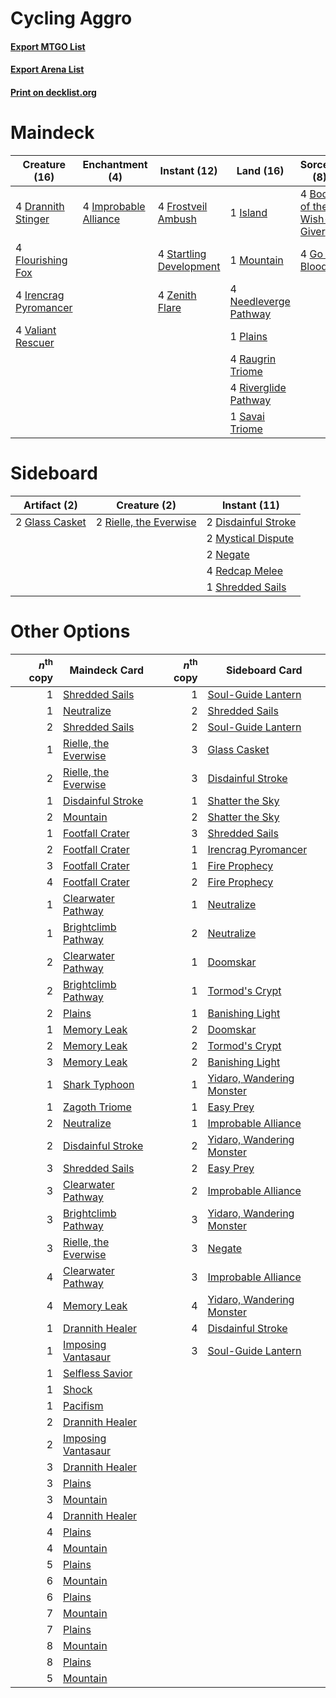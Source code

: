# Cycling Aggro

#### [Export MTGO List](../collection/Cycling%20Aggro/Cycling%20Aggro.txt)
#### [Export Arena List](../collection/Cycling%20Aggro/Cycling%20Aggro_arena.txt)
#### [Print on decklist.org](http://decklist.org/?deckmain=4%09Boon%20of%20the%20Wish-Giver%0A4%09Drannith%20Stinger%0A4%09Flourishing%20Fox%0A4%09Frostveil%20Ambush%0A4%09Go%20for%20Blood%0A4%09Hengegate%20Pathway%0A4%09Improbable%20Alliance%0A4%09Irencrag%20Pyromancer%0A1%09Island%0A1%09Mountain%0A4%09Needleverge%20Pathway%0A1%09Plains%0A4%09Raugrin%20Triome%0A4%09Riverglide%20Pathway%0A1%09Savai%20Triome%0A4%09Startling%20Development%0A4%09Valiant%20Rescuer%0A4%09Zenith%20Flare&deckside=2%09Disdainful%20Stroke%0A2%09Glass%20Casket%0A2%09Mystical%20Dispute%0A2%09Negate%0A4%09Redcap%20Melee%0A2%09Rielle,%20the%20Everwise%0A1%09Shredded%20Sails)
# Maindeck

|                                         Creature (16)                                          |                                        Enchantment (4)                                         |                                           Instant (12)                                           |                                           Land (16)                                            |                                            Sorcery (8)                                            |    Unknown (4)    |
|------------------------------------------------------------------------------------------------|------------------------------------------------------------------------------------------------|--------------------------------------------------------------------------------------------------|------------------------------------------------------------------------------------------------|---------------------------------------------------------------------------------------------------|-------------------|
|4 [Drannith Stinger](http://gatherer.wizards.com/Pages/Card/Details.aspx?multiverseid=479633)   |4 [Improbable Alliance](http://gatherer.wizards.com/Pages/Card/Details.aspx?multiverseid=473155)|4 [Frostveil Ambush](http://gatherer.wizards.com/Pages/Card/Details.aspx?multiverseid=479572)     |1 [Island](http://gatherer.wizards.com/Pages/Card/Details.aspx?multiverseid=439857)             |4 [Boon of the Wish-Giver](http://gatherer.wizards.com/Pages/Card/Details.aspx?multiverseid=479563)|4 Hengegate Pathway|
|4 [Flourishing Fox](http://gatherer.wizards.com/Pages/Card/Details.aspx?multiverseid=479533)    |                                                                                                |4 [Startling Development](http://gatherer.wizards.com/Pages/Card/Details.aspx?multiverseid=479588)|1 [Mountain](http://gatherer.wizards.com/Pages/Card/Details.aspx?multiverseid=439859)           |4 [Go for Blood](http://gatherer.wizards.com/Pages/Card/Details.aspx?multiverseid=479642)          |                   |
|4 [Irencrag Pyromancer](http://gatherer.wizards.com/Pages/Card/Details.aspx?multiverseid=473090)|                                                                                                |4 [Zenith Flare](http://gatherer.wizards.com/Pages/Card/Details.aspx?multiverseid=479737)         |4 [Needleverge Pathway](http://gatherer.wizards.com/Pages/Card/Details.aspx?multiverseid=491918)|                                                                                                   |                   |
|4 [Valiant Rescuer](http://gatherer.wizards.com/Pages/Card/Details.aspx?multiverseid=479556)    |                                                                                                |                                                                                                  |1 [Plains](http://gatherer.wizards.com/Pages/Card/Details.aspx?multiverseid=439856)             |                                                                                                   |                   |
|                                                                                                |                                                                                                |                                                                                                  |4 [Raugrin Triome](http://gatherer.wizards.com/Pages/Card/Details.aspx?multiverseid=479771)     |                                                                                                   |                   |
|                                                                                                |                                                                                                |                                                                                                  |4 [Riverglide Pathway](http://gatherer.wizards.com/Pages/Card/Details.aspx?multiverseid=491920) |                                                                                                   |                   |
|                                                                                                |                                                                                                |                                                                                                  |1 [Savai Triome](http://gatherer.wizards.com/Pages/Card/Details.aspx?multiverseid=479773)       |                                                                                                   |                   |


# Sideboard

|                                      Artifact (2)                                       |                                          Creature (2)                                           |                                         Instant (11)                                         |
|-----------------------------------------------------------------------------------------|-------------------------------------------------------------------------------------------------|----------------------------------------------------------------------------------------------|
|2 [Glass Casket](http://gatherer.wizards.com/Pages/Card/Details.aspx?multiverseid=472977)|2 [Rielle, the Everwise](http://gatherer.wizards.com/Pages/Card/Details.aspx?multiverseid=479723)|2 [Disdainful Stroke](http://gatherer.wizards.com/Pages/Card/Details.aspx?multiverseid=420705)|
|                                                                                         |                                                                                                 |2 [Mystical Dispute](http://gatherer.wizards.com/Pages/Card/Details.aspx?multiverseid=473020) |
|                                                                                         |                                                                                                 |2 [Negate](http://gatherer.wizards.com/Pages/Card/Details.aspx?multiverseid=423707)           |
|                                                                                         |                                                                                                 |4 [Redcap Melee](http://gatherer.wizards.com/Pages/Card/Details.aspx?multiverseid=473097)     |
|                                                                                         |                                                                                                 |1 [Shredded Sails](http://gatherer.wizards.com/Pages/Card/Details.aspx?multiverseid=479656)   |


# Other Options

|*n*<sup>th</sup> copy|                                         Maindeck Card                                         |*n*<sup>th</sup> copy|                                           Sideboard Card                                           |
|--------------------:|-----------------------------------------------------------------------------------------------|--------------------:|----------------------------------------------------------------------------------------------------|
|                    1|[Shredded Sails](http://gatherer.wizards.com/Pages/Card/Details.aspx?multiverseid=479656)      |                    1|[Soul-Guide Lantern](http://gatherer.wizards.com/Pages/Card/Details.aspx?multiverseid=476488)       |
|                    1|[Neutralize](http://gatherer.wizards.com/Pages/Card/Details.aspx?multiverseid=479579)          |                    2|[Shredded Sails](http://gatherer.wizards.com/Pages/Card/Details.aspx?multiverseid=479656)           |
|                    2|[Shredded Sails](http://gatherer.wizards.com/Pages/Card/Details.aspx?multiverseid=479656)      |                    2|[Soul-Guide Lantern](http://gatherer.wizards.com/Pages/Card/Details.aspx?multiverseid=476488)       |
|                    1|[Rielle, the Everwise](http://gatherer.wizards.com/Pages/Card/Details.aspx?multiverseid=479723)|                    3|[Glass Casket](http://gatherer.wizards.com/Pages/Card/Details.aspx?multiverseid=472977)             |
|                    2|[Rielle, the Everwise](http://gatherer.wizards.com/Pages/Card/Details.aspx?multiverseid=479723)|                    3|[Disdainful Stroke](http://gatherer.wizards.com/Pages/Card/Details.aspx?multiverseid=420705)        |
|                    1|[Disdainful Stroke](http://gatherer.wizards.com/Pages/Card/Details.aspx?multiverseid=420705)   |                    1|[Shatter the Sky](http://gatherer.wizards.com/Pages/Card/Details.aspx?multiverseid=476288)          |
|                    2|[Mountain](http://gatherer.wizards.com/Pages/Card/Details.aspx?multiverseid=439859)            |                    2|[Shatter the Sky](http://gatherer.wizards.com/Pages/Card/Details.aspx?multiverseid=476288)          |
|                    1|[Footfall Crater](http://gatherer.wizards.com/Pages/Card/Details.aspx?multiverseid=479638)     |                    3|[Shredded Sails](http://gatherer.wizards.com/Pages/Card/Details.aspx?multiverseid=479656)           |
|                    2|[Footfall Crater](http://gatherer.wizards.com/Pages/Card/Details.aspx?multiverseid=479638)     |                    1|[Irencrag Pyromancer](http://gatherer.wizards.com/Pages/Card/Details.aspx?multiverseid=473090)      |
|                    3|[Footfall Crater](http://gatherer.wizards.com/Pages/Card/Details.aspx?multiverseid=479638)     |                    1|[Fire Prophecy](http://gatherer.wizards.com/Pages/Card/Details.aspx?multiverseid=479636)            |
|                    4|[Footfall Crater](http://gatherer.wizards.com/Pages/Card/Details.aspx?multiverseid=479638)     |                    2|[Fire Prophecy](http://gatherer.wizards.com/Pages/Card/Details.aspx?multiverseid=479636)            |
|                    1|[Clearwater Pathway](http://gatherer.wizards.com/Pages/Card/Details.aspx?multiverseid=491913)  |                    1|[Neutralize](http://gatherer.wizards.com/Pages/Card/Details.aspx?multiverseid=479579)               |
|                    1|[Brightclimb Pathway](http://gatherer.wizards.com/Pages/Card/Details.aspx?multiverseid=491911) |                    2|[Neutralize](http://gatherer.wizards.com/Pages/Card/Details.aspx?multiverseid=479579)               |
|                    2|[Clearwater Pathway](http://gatherer.wizards.com/Pages/Card/Details.aspx?multiverseid=491913)  |                    1|[Doomskar](http://gatherer.wizards.com/Pages/Card/Details.aspx?multiverseid=503613)                 |
|                    2|[Brightclimb Pathway](http://gatherer.wizards.com/Pages/Card/Details.aspx?multiverseid=491911) |                    1|[Tormod's Crypt](http://gatherer.wizards.com/Pages/Card/Details.aspx?multiverseid=389723)           |
|                    2|[Plains](http://gatherer.wizards.com/Pages/Card/Details.aspx?multiverseid=439856)              |                    1|[Banishing Light](http://gatherer.wizards.com/Pages/Card/Details.aspx?multiverseid=405135)          |
|                    1|[Memory Leak](http://gatherer.wizards.com/Pages/Card/Details.aspx?multiverseid=479615)         |                    2|[Doomskar](http://gatherer.wizards.com/Pages/Card/Details.aspx?multiverseid=503613)                 |
|                    2|[Memory Leak](http://gatherer.wizards.com/Pages/Card/Details.aspx?multiverseid=479615)         |                    2|[Tormod's Crypt](http://gatherer.wizards.com/Pages/Card/Details.aspx?multiverseid=389723)           |
|                    3|[Memory Leak](http://gatherer.wizards.com/Pages/Card/Details.aspx?multiverseid=479615)         |                    2|[Banishing Light](http://gatherer.wizards.com/Pages/Card/Details.aspx?multiverseid=405135)          |
|                    1|[Shark Typhoon](http://gatherer.wizards.com/Pages/Card/Details.aspx?multiverseid=479587)       |                    1|[Yidaro, Wandering Monster](http://gatherer.wizards.com/Pages/Card/Details.aspx?multiverseid=479661)|
|                    1|[Zagoth Triome](http://gatherer.wizards.com/Pages/Card/Details.aspx?multiverseid=479779)       |                    1|[Easy Prey](http://gatherer.wizards.com/Pages/Card/Details.aspx?multiverseid=479607)                |
|                    2|[Neutralize](http://gatherer.wizards.com/Pages/Card/Details.aspx?multiverseid=479579)          |                    1|[Improbable Alliance](http://gatherer.wizards.com/Pages/Card/Details.aspx?multiverseid=473155)      |
|                    2|[Disdainful Stroke](http://gatherer.wizards.com/Pages/Card/Details.aspx?multiverseid=420705)   |                    2|[Yidaro, Wandering Monster](http://gatherer.wizards.com/Pages/Card/Details.aspx?multiverseid=479661)|
|                    3|[Shredded Sails](http://gatherer.wizards.com/Pages/Card/Details.aspx?multiverseid=479656)      |                    2|[Easy Prey](http://gatherer.wizards.com/Pages/Card/Details.aspx?multiverseid=479607)                |
|                    3|[Clearwater Pathway](http://gatherer.wizards.com/Pages/Card/Details.aspx?multiverseid=491913)  |                    2|[Improbable Alliance](http://gatherer.wizards.com/Pages/Card/Details.aspx?multiverseid=473155)      |
|                    3|[Brightclimb Pathway](http://gatherer.wizards.com/Pages/Card/Details.aspx?multiverseid=491911) |                    3|[Yidaro, Wandering Monster](http://gatherer.wizards.com/Pages/Card/Details.aspx?multiverseid=479661)|
|                    3|[Rielle, the Everwise](http://gatherer.wizards.com/Pages/Card/Details.aspx?multiverseid=479723)|                    3|[Negate](http://gatherer.wizards.com/Pages/Card/Details.aspx?multiverseid=423707)                   |
|                    4|[Clearwater Pathway](http://gatherer.wizards.com/Pages/Card/Details.aspx?multiverseid=491913)  |                    3|[Improbable Alliance](http://gatherer.wizards.com/Pages/Card/Details.aspx?multiverseid=473155)      |
|                    4|[Memory Leak](http://gatherer.wizards.com/Pages/Card/Details.aspx?multiverseid=479615)         |                    4|[Yidaro, Wandering Monster](http://gatherer.wizards.com/Pages/Card/Details.aspx?multiverseid=479661)|
|                    1|[Drannith Healer](http://gatherer.wizards.com/Pages/Card/Details.aspx?multiverseid=479530)     |                    4|[Disdainful Stroke](http://gatherer.wizards.com/Pages/Card/Details.aspx?multiverseid=420705)        |
|                    1|[Imposing Vantasaur](http://gatherer.wizards.com/Pages/Card/Details.aspx?multiverseid=479537)  |                    3|[Soul-Guide Lantern](http://gatherer.wizards.com/Pages/Card/Details.aspx?multiverseid=476488)       |
|                    1|[Selfless Savior](http://gatherer.wizards.com/Pages/Card/Details.aspx?multiverseid=485359)     |                     |                                                                                                    |
|                    1|[Shock](http://gatherer.wizards.com/Pages/Card/Details.aspx?multiverseid=129732)               |                     |                                                                                                    |
|                    1|[Pacifism](http://gatherer.wizards.com/Pages/Card/Details.aspx?multiverseid=129667)            |                     |                                                                                                    |
|                    2|[Drannith Healer](http://gatherer.wizards.com/Pages/Card/Details.aspx?multiverseid=479530)     |                     |                                                                                                    |
|                    2|[Imposing Vantasaur](http://gatherer.wizards.com/Pages/Card/Details.aspx?multiverseid=479537)  |                     |                                                                                                    |
|                    3|[Drannith Healer](http://gatherer.wizards.com/Pages/Card/Details.aspx?multiverseid=479530)     |                     |                                                                                                    |
|                    3|[Plains](http://gatherer.wizards.com/Pages/Card/Details.aspx?multiverseid=439856)              |                     |                                                                                                    |
|                    3|[Mountain](http://gatherer.wizards.com/Pages/Card/Details.aspx?multiverseid=439859)            |                     |                                                                                                    |
|                    4|[Drannith Healer](http://gatherer.wizards.com/Pages/Card/Details.aspx?multiverseid=479530)     |                     |                                                                                                    |
|                    4|[Plains](http://gatherer.wizards.com/Pages/Card/Details.aspx?multiverseid=439856)              |                     |                                                                                                    |
|                    4|[Mountain](http://gatherer.wizards.com/Pages/Card/Details.aspx?multiverseid=439859)            |                     |                                                                                                    |
|                    5|[Plains](http://gatherer.wizards.com/Pages/Card/Details.aspx?multiverseid=439856)              |                     |                                                                                                    |
|                    6|[Mountain](http://gatherer.wizards.com/Pages/Card/Details.aspx?multiverseid=439859)            |                     |                                                                                                    |
|                    6|[Plains](http://gatherer.wizards.com/Pages/Card/Details.aspx?multiverseid=439856)              |                     |                                                                                                    |
|                    7|[Mountain](http://gatherer.wizards.com/Pages/Card/Details.aspx?multiverseid=439859)            |                     |                                                                                                    |
|                    7|[Plains](http://gatherer.wizards.com/Pages/Card/Details.aspx?multiverseid=439856)              |                     |                                                                                                    |
|                    8|[Mountain](http://gatherer.wizards.com/Pages/Card/Details.aspx?multiverseid=439859)            |                     |                                                                                                    |
|                    8|[Plains](http://gatherer.wizards.com/Pages/Card/Details.aspx?multiverseid=439856)              |                     |                                                                                                    |
|                    5|[Mountain](http://gatherer.wizards.com/Pages/Card/Details.aspx?multiverseid=439859)            |                     |                                                                                                    |

